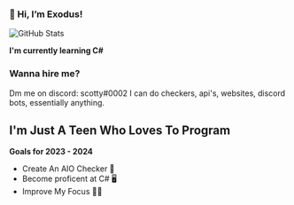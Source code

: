 ### 👋 Hi, I’m Exodus!

![GitHub Stats](https://github-readme-stats.vercel.app/api?username=devscotty&theme=radical)


 **I'm currently learning C#**


### Wanna hire me?

Dm me on discord: scotty#0002 I can do checkers, api's, websites, discord bots, essentially anything.


## I'm Just A Teen Who Loves To Program

**Goals for 2023 - 2024**

- Create An AIO Checker 🔭
- Become proficent at C# 🖥️
- Improve My Focus 🧘‍♂️


